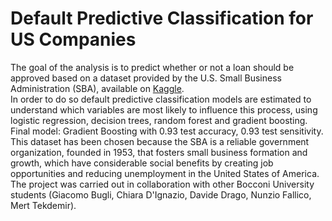 # Default Predictive Classification for US Companies
The goal of the analysis is to predict whether or not a loan should be approved based on a dataset provided by the U.S. Small Business Administration (SBA), available on [Kaggle](https://www.kaggle.com/mirbektoktogaraev/should-this-loan-be-approved-or-denied).\
In order to do so default predictive classification models are estimated to understand which variables are most likely to influence this process, using logistic regression, decision trees, random forest and gradient boosting.\
Final model: Gradient Boosting with 0.93 test accuracy, 0.93 test sensitivity.
This dataset has been chosen because the SBA is a reliable government organization, founded in 1953, that fosters small business formation and growth, which have considerable social benefits by creating job opportunities and reducing unemployment in the United States of America.\
The project was carried out in collaboration with other Bocconi University students (Giacomo Bugli, Chiara D'Ignazio, Davide Drago, Nunzio Fallico, Mert Tekdemir). 
